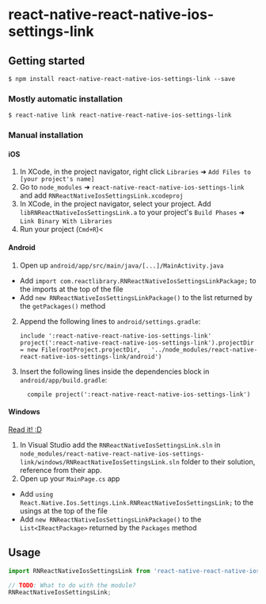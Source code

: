 
# react-native-react-native-ios-settings-link

## Getting started

`$ npm install react-native-react-native-ios-settings-link --save`

### Mostly automatic installation

`$ react-native link react-native-react-native-ios-settings-link`

### Manual installation


#### iOS

1. In XCode, in the project navigator, right click `Libraries` ➜ `Add Files to [your project's name]`
2. Go to `node_modules` ➜ `react-native-react-native-ios-settings-link` and add `RNReactNativeIosSettingsLink.xcodeproj`
3. In XCode, in the project navigator, select your project. Add `libRNReactNativeIosSettingsLink.a` to your project's `Build Phases` ➜ `Link Binary With Libraries`
4. Run your project (`Cmd+R`)<

#### Android

1. Open up `android/app/src/main/java/[...]/MainActivity.java`
  - Add `import com.reactlibrary.RNReactNativeIosSettingsLinkPackage;` to the imports at the top of the file
  - Add `new RNReactNativeIosSettingsLinkPackage()` to the list returned by the `getPackages()` method
2. Append the following lines to `android/settings.gradle`:
  	```
  	include ':react-native-react-native-ios-settings-link'
  	project(':react-native-react-native-ios-settings-link').projectDir = new File(rootProject.projectDir, 	'../node_modules/react-native-react-native-ios-settings-link/android')
  	```
3. Insert the following lines inside the dependencies block in `android/app/build.gradle`:
  	```
      compile project(':react-native-react-native-ios-settings-link')
  	```

#### Windows
[Read it! :D](https://github.com/ReactWindows/react-native)

1. In Visual Studio add the `RNReactNativeIosSettingsLink.sln` in `node_modules/react-native-react-native-ios-settings-link/windows/RNReactNativeIosSettingsLink.sln` folder to their solution, reference from their app.
2. Open up your `MainPage.cs` app
  - Add `using React.Native.Ios.Settings.Link.RNReactNativeIosSettingsLink;` to the usings at the top of the file
  - Add `new RNReactNativeIosSettingsLinkPackage()` to the `List<IReactPackage>` returned by the `Packages` method


## Usage
```javascript
import RNReactNativeIosSettingsLink from 'react-native-react-native-ios-settings-link';

// TODO: What to do with the module?
RNReactNativeIosSettingsLink;
```
  